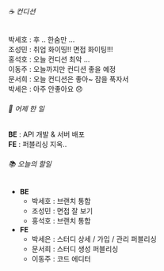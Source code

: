 ###### ☕ 컨디션   
박세호 : 후 .. 한숨만 ...    
조성민 : 취업 화이띵!! 면접 화이팅!!!   
홍석호 : 오늘 컨디션 최악 ...   
이동주 : 오늘까지만 컨디션 좋을 예정     
문서희 : 오늘 컨디션은 좋아~ 잠을 푹자서   
박세은 : 아주 안좋아요 :disappointed:    

###### 🐾 어제 한 일   
**BE** : API 개발 & 서버 배포   
**FE** : 퍼블리싱 지옥..   

###### 📚 오늘의 할일   
- **BE**
  - 박세호 : 브랜치 통합   
  - 조성민 : 면접 잘 보기   
  - 홍석호 : 브랜치 통합   
- **FE** 
  - 박세은 : 스터디 상세 / 가입 / 관리 퍼블리싱        
  - 문서희 : 스터디 생성 퍼블리싱   
  - 이동주 : 코드 에디터    